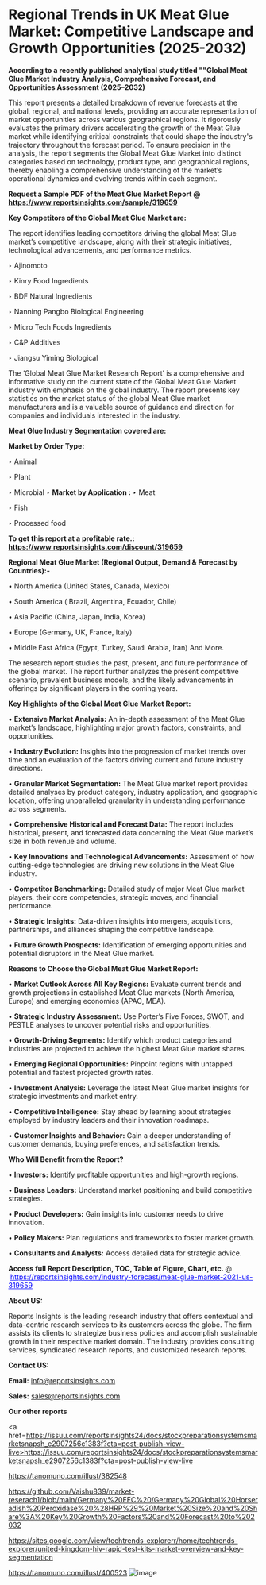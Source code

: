 # Regional Trends in UK Meat Glue Market: Competitive Landscape and Growth Opportunities (2025-2032)

<strong>According to a recently published analytical study titled ""Global Meat Glue Market Industry Analysis, Comprehensive Forecast, and Opportunities Assessment (2025–2032)</strong>

This report presents a detailed breakdown of revenue forecasts at the global, regional, and national levels, providing an accurate representation of market opportunities across various geographical regions. It rigorously evaluates the primary drivers accelerating the growth of the Meat Glue market while identifying critical constraints that could shape the industry's trajectory throughout the forecast period. To ensure precision in the analysis, the report segments the Global Meat Glue Market into distinct categories based on technology, product type, and geographical regions, thereby enabling a comprehensive understanding of the market’s operational dynamics and evolving trends within each segment.

<strong>Request a Sample PDF of the Meat Glue Market Report </strong><strong>@<a href=https://www.reportsinsights.com/sample/319659 style=color:#0000ff;> https://www.reportsinsights.com/sample/319659</a></strong></font>

<strong>Key Competitors of the Global Meat Glue Market are:</strong>

The report identifies leading competitors driving the global Meat Glue market’s competitive landscape, along with their strategic initiatives, technological advancements, and performance metrics.

‣ Ajinomoto

‣ Kinry Food Ingredients

‣ BDF Natural Ingredients

‣ Nanning Pangbo Biological Engineering

‣ Micro Tech Foods Ingredients

‣ C&P Additives

‣ Jiangsu Yiming Biological

The ‘Global Meat Glue Market Research Report’ is a comprehensive and informative study on the current state of the Global Meat Glue Market industry with emphasis on the global industry. The report presents key statistics on the market status of the global Meat Glue market manufacturers and is a valuable source of guidance and direction for companies and individuals interested in the industry.

<strong>Meat Glue Industry Segmentation covered are:</strong>

<strong>Market by Order Type: </strong>

‣ Animal

‣ Plant

‣ Microbial
‣ 
<strong>Market by Application :</strong>
‣ Meat

‣ Fish

‣ Processed food

<strong>To get this report at a profitable rate.: <a href=https://www.reportsinsights.com/discount/319659 style=color:#0000ff;>https://www.reportsinsights.com/discount/319659</a></strong></font>

<strong>Regional Meat Glue Market (Regional Output, Demand &amp; Forecast by Countries):-</strong>

• North America (United States, Canada, Mexico)

• South America ( Brazil, Argentina, Ecuador, Chile)

• Asia Pacific (China, Japan, India, Korea)

• Europe (Germany, UK, France, Italy)

• Middle East Africa (Egypt, Turkey, Saudi Arabia, Iran) And More.

The research report studies the past, present, and future performance of the global market. The report further analyzes the present competitive scenario, prevalent business models, and the likely advancements in offerings by significant players in the coming years.

<strong>Key Highlights of the Global Meat Glue Market Report:</strong>

• <strong>Extensive Market Analysis:</strong> An in-depth assessment of the Meat Glue market’s landscape, highlighting major growth factors, constraints, and opportunities.

• <strong>Industry Evolution:</strong> Insights into the progression of market trends over time and an evaluation of the factors driving current and future industry directions.

• <strong>Granular Market Segmentation:</strong> The Meat Glue market report provides detailed analyses by product category, industry application, and geographic location, offering unparalleled granularity in understanding performance across segments.

• <strong>Comprehensive Historical and Forecast Data:</strong> The report includes historical, present, and forecasted data concerning the Meat Glue market’s size in both revenue and volume.

• <strong>Key Innovations and Technological Advancements:</strong> Assessment of how cutting-edge technologies are driving new solutions in the Meat Glue industry.

• <strong>Competitor Benchmarking:</strong> Detailed study of major Meat Glue market players, their core competencies, strategic moves, and financial performance.

• <strong>Strategic Insights:</strong> Data-driven insights into mergers, acquisitions, partnerships, and alliances shaping the competitive landscape.

• <strong>Future Growth Prospects:</strong> Identification of emerging opportunities and potential disruptors in the Meat Glue market.

<strong>Reasons to Choose the Global Meat Glue Market Report:</strong>

• <strong>Market Outlook Across All Key Regions:</strong> Evaluate current trends and growth projections in established Meat Glue markets (North America, Europe) and emerging economies (APAC, MEA).

• <strong>Strategic Industry Assessment:</strong> Use Porter’s Five Forces, SWOT, and PESTLE analyses to uncover potential risks and opportunities.

• <strong>Growth-Driving Segments:</strong> Identify which product categories and industries are projected to achieve the highest Meat Glue market shares.

• <strong>Emerging Regional Opportunities:</strong> Pinpoint regions with untapped potential and fastest projected growth rates.

• <strong>Investment Analysis:</strong> Leverage the latest Meat Glue market insights for strategic investments and market entry.

• <strong>Competitive Intelligence:</strong> Stay ahead by learning about strategies employed by industry leaders and their innovation roadmaps.

• <strong>Customer Insights and Behavior:</strong> Gain a deeper understanding of customer demands, buying preferences, and satisfaction trends.

<strong>Who Will Benefit from the Report?</strong>

• <strong>Investors:</strong> Identify profitable opportunities and high-growth regions.

• <strong>Business Leaders:</strong> Understand market positioning and build competitive strategies.

• <strong>Product Developers:</strong> Gain insights into customer needs to drive innovation.

• <strong>Policy Makers:</strong> Plan regulations and frameworks to foster market growth.

• <strong>Consultants and Analysts:</strong> Access detailed data for strategic advice.
</ul>
<strong>Access full Report Description, TOC, Table of Figure, Chart, etc. </strong>@  <a href=https://reportsinsights.com/industry-forecast/meat-glue-market-2021-us-319659 style=color:#0000ff;>https://reportsinsights.com/industry-forecast/meat-glue-market-2021-us-319659</a></font>

<strong><strong>About US</strong>:</strong>

Reports Insights is the leading research industry that offers contextual and data-centric research services to its customers across the globe. The firm assists its clients to strategize business policies and accomplish sustainable growth in their respective market domain. The industry provides consulting services, syndicated research reports, and customized research reports.

<strong>Contact US:</strong>

<p class=""""><b>Email:</b> <a href=mailto:info@reportsinsights.com>info@reportsinsights.com</a></p>
<p class=""""><b>Sales:</b> <a href=mailto:sales@reportsinsights.com>sales@reportsinsights.com</a></p>

<strong>Our other reports</strong>

<a href=https://issuu.com/reportsinsights24/docs/stockpreparationsystemsmarketsnapsh_e2907256c1383f?cta=post-publish-view-live>https://issuu.com/reportsinsights24/docs/stockpreparationsystemsmarketsnapsh_e2907256c1383f?cta=post-publish-view-live</a>

<a href=https://tanomuno.com/illust/382548>https://tanomuno.com/illust/382548</a>

<a href=https://github.com/Vaishu839/market-reserach1/blob/main/Germany%20FFC%20/Germany%20Global%20Horseradish%20Peroxidase%20%28HRP%29%20Market%20Size%20and%20Share%3A%20Key%20Growth%20Factors%20and%20Forecast%20to%202032>https://github.com/Vaishu839/market-reserach1/blob/main/Germany%20FFC%20/Germany%20Global%20Horseradish%20Peroxidase%20%28HRP%29%20Market%20Size%20and%20Share%3A%20Key%20Growth%20Factors%20and%20Forecast%20to%202032</a>

<a href=https://sites.google.com/view/techtrends-explorerr/home/techtrends-explorer/united-kingdom-hiv-rapid-test-kits-market-overview-and-key-segmentation>https://sites.google.com/view/techtrends-explorerr/home/techtrends-explorer/united-kingdom-hiv-rapid-test-kits-market-overview-and-key-segmentation</a>

<a href=https://tanomuno.com/illust/400523>https://tanomuno.com/illust/400523</a>
![image](https://github.com/user-attachments/assets/fbf3f04e-80da-41c2-bde7-555fb6e4bad4)
